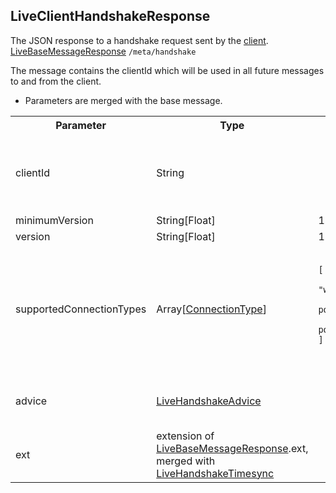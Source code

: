 ## LiveClientHandshakeResponse
The JSON response to a handshake request sent by the <a href="#/class/client">client</a>.
<span class="extends"><a href="#/enum/LiveBaseMessageResponse">LiveBaseMessageResponse</a></span>
<span class="channel"><code>/meta/handshake</code></span>

The message contains the clientId which will be used in all future messages to and from the client.
- Parameters are merged with the base message.

<table>
  <tr>
    <th>Parameter</th>
    <th>Type</th>
    <th>Default</th>
    <th>Description</th>
  </tr>
  <tr>
    <td>clientId</td>
    <td>String</td>
    <td></td>
    <td>The unique client identifier used for future messages.</td>
  </tr>
  <tr>
    <td>minimumVersion</td>
    <td>String[Float]</td>
    <td>1.0</td>
    <td></td>
  </tr>
  <tr>
    <td>version</td>
    <td>String[Float]</td>
    <td>1.0</td>
    <td></td>
  </tr>
  <tr>
    <td>supportedConnectionTypes</td>
    <td>Array[<a href="#/enum/ConnectionType">ConnectionType</a>]</td>
    <td>
      <pre>
        <code>
<!--   -->[
<!--   -->  "websocket",
<!--   -->  "long-polling",
<!--   -->  "callback-polling"
<!--   -->]
        </code>
      </pre>
    </td>
    <td>Connection types that the server supports.</td>
  </tr>
  <tr>
    <td>advice</td>
    <td><a href="#/enum/LiveHandshakeAdvice">LiveHandshakeAdvice</a></td>
    <td></td>
    <td>Advice to the client to do an action.</td>
  </tr>
  <tr>
    <td>ext</td>
    <td>extension of <a href="#/enum/LiveBaseMessageResponse">LiveBaseMessageResponse</a>.ext, merged with <a href="#/enum/LiveHandshakeTimesync">LiveHandshakeTimesync</a></td>
    <td></td>
    <td>Timesync information.</td>
  </tr>
</table>
